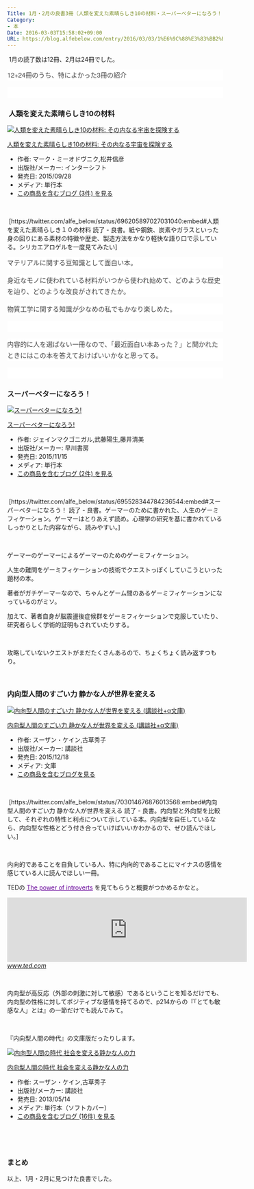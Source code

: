 ```yaml
---
Title: 1月・2月の良書3冊（人類を変えた素晴らしき10の材料・スーパーベターになろう！・内向型人間のすごい力）
Category:
- 本
Date: 2016-03-03T15:58:02+09:00
URL: https://blog.alfebelow.com/entry/2016/03/03/1%E6%9C%88%E3%83%BB2%E6%9C%88%E3%81%AE%E8%89%AF%E6%9B%B83%E5%86%8A%EF%BC%88%E4%BA%BA%E9%A1%9E%E3%82%92%E5%A4%89%E3%81%88%E3%81%9F%E7%B4%A0%E6%99%B4%E3%82%89%E3%81%97%E3%81%8D10%E3%81%AE%E6%9D%90%E6%96%99
---
```


<p> 1月の読了数は12冊、2月は24冊でした。</p>
<p style="margin: 0px 0px 1em; color: #454545; font-family: 'Helvetica Neue', Helvetica, Arial, 'Hiragino Kaku Gothic Pro', Meiryo, 'MS PGothic', sans-serif; font-size: 15.2px; font-style: normal; font-variant: normal; font-weight: normal; letter-spacing: normal; line-height: 25.84px; orphans: auto; text-align: start; text-indent: 0px; text-transform: none; white-space: normal; widows: 1; word-spacing: 0px; -webkit-text-stroke-width: 0px; background-color: #ffffff;">12+24冊のうち、特によかった3冊の紹介</p>
<p style="margin: 0px 0px 1em; color: #454545; font-family: 'Helvetica Neue', Helvetica, Arial, 'Hiragino Kaku Gothic Pro', Meiryo, 'MS PGothic', sans-serif; font-size: 15.2px; font-style: normal; font-variant: normal; font-weight: normal; letter-spacing: normal; line-height: 25.84px; orphans: auto; text-align: start; text-indent: 0px; text-transform: none; white-space: normal; widows: 1; word-spacing: 0px; -webkit-text-stroke-width: 0px; background-color: #ffffff;"> </p>

###  人類を変えた素晴らしき10の材料

<div class="freezed">
<div class="hatena-asin-detail"><a href="http://www.amazon.co.jp/exec/obidos/ASIN/4772695478/ab1025-22/"><img class="hatena-asin-detail-image" title="人類を変えた素晴らしき10の材料: その内なる宇宙を探険する" src="http://ecx.images-amazon.com/images/I/51T7gPZIckL._SL160_.jpg" alt="人類を変えた素晴らしき10の材料: その内なる宇宙を探険する" /></a>
<div class="hatena-asin-detail-info">
<p class="hatena-asin-detail-title"><a href="http://www.amazon.co.jp/exec/obidos/ASIN/4772695478/ab1025-22/">人類を変えた素晴らしき10の材料: その内なる宇宙を探険する</a></p>
<ul>
<li><span class="hatena-asin-detail-label">作者:</span> マーク・ミーオドヴニク,松井信彦</li>
<li><span class="hatena-asin-detail-label">出版社/メーカー:</span> インターシフト</li>
<li><span class="hatena-asin-detail-label">発売日:</span> 2015/09/28</li>
<li><span class="hatena-asin-detail-label">メディア:</span> 単行本</li>
<li><a href="http://d.hatena.ne.jp/asin/4772695478/ab1025-22" target="_blank">この商品を含むブログ (3件) を見る</a></li>
</ul>
</div>
<div class="hatena-asin-detail-foot"> </div>
</div>
</div>
<p> [https://twitter.com/alfe_below/status/696205897027031040:embed#人類を変えた素晴らしき１０の材料 読了 - 良書。紙や鋼鉄、炭素やガラスといった身の回りにある素材の特徴や歴史、製造方法をかなり軽快な語り口で示している。シリカエアロゲルを一度見てみたい]</p>
<p style="margin: 0px 0px 1em; color: #454545; font-family: 'Helvetica Neue', Helvetica, Arial, 'Hiragino Kaku Gothic Pro', Meiryo, 'MS PGothic', sans-serif; font-size: 15.2px; font-style: normal; font-variant: normal; font-weight: normal; letter-spacing: normal; line-height: 25.84px; orphans: auto; text-align: start; text-indent: 0px; text-transform: none; white-space: normal; widows: 1; word-spacing: 0px; -webkit-text-stroke-width: 0px; background-color: #ffffff;">マテリアルに関する豆知識として面白い本。</p>
<p style="margin: 0px 0px 1em; color: #454545; font-family: 'Helvetica Neue', Helvetica, Arial, 'Hiragino Kaku Gothic Pro', Meiryo, 'MS PGothic', sans-serif; font-size: 15.2px; font-style: normal; font-variant: normal; font-weight: normal; letter-spacing: normal; line-height: 25.84px; orphans: auto; text-align: start; text-indent: 0px; text-transform: none; white-space: normal; widows: 1; word-spacing: 0px; -webkit-text-stroke-width: 0px; background-color: #ffffff;">身近なモノに使われている材料がいつから使われ始めて、どのような歴史を辿り、どのような改良がされてきたか。</p>
<p style="margin: 0px 0px 1em; color: #454545; font-family: 'Helvetica Neue', Helvetica, Arial, 'Hiragino Kaku Gothic Pro', Meiryo, 'MS PGothic', sans-serif; font-size: 15.2px; font-style: normal; font-variant: normal; font-weight: normal; letter-spacing: normal; line-height: 25.84px; orphans: auto; text-align: start; text-indent: 0px; text-transform: none; white-space: normal; widows: 1; word-spacing: 0px; -webkit-text-stroke-width: 0px; background-color: #ffffff;">物質工学に関する知識が少なめの私でもかなり楽しめた。</p>
<p style="margin: 0px 0px 1em; color: #454545; font-family: 'Helvetica Neue', Helvetica, Arial, 'Hiragino Kaku Gothic Pro', Meiryo, 'MS PGothic', sans-serif; font-size: 15.2px; font-style: normal; font-variant: normal; font-weight: normal; letter-spacing: normal; line-height: 25.84px; orphans: auto; text-align: start; text-indent: 0px; text-transform: none; white-space: normal; widows: 1; word-spacing: 0px; -webkit-text-stroke-width: 0px; background-color: #ffffff;"> </p>
<p style="margin: 0px 0px 1em; color: #454545; font-family: 'Helvetica Neue', Helvetica, Arial, 'Hiragino Kaku Gothic Pro', Meiryo, 'MS PGothic', sans-serif; font-size: 15.2px; font-style: normal; font-variant: normal; font-weight: normal; letter-spacing: normal; line-height: 25.84px; orphans: auto; text-align: start; text-indent: 0px; text-transform: none; white-space: normal; widows: 1; word-spacing: 0px; -webkit-text-stroke-width: 0px; background-color: #ffffff;">内容的に人を選ばない一冊なので、「最近面白い本あった？」と聞かれたときにはこの本を答えておけばいいかなと思ってる。</p>
<p style="margin: 0px 0px 1em; color: #454545; font-family: 'Helvetica Neue', Helvetica, Arial, 'Hiragino Kaku Gothic Pro', Meiryo, 'MS PGothic', sans-serif; font-size: 15.2px; font-style: normal; font-variant: normal; font-weight: normal; letter-spacing: normal; line-height: 25.84px; orphans: auto; text-align: start; text-indent: 0px; text-transform: none; white-space: normal; widows: 1; word-spacing: 0px; -webkit-text-stroke-width: 0px; background-color: #ffffff;"> </p>

### スーパーベターになろう！

<div class="freezed">
<div class="hatena-asin-detail"><a href="http://www.amazon.co.jp/exec/obidos/ASIN/415209575X/ab1025-22/"><img class="hatena-asin-detail-image" title="スーパーベターになろう!" src="http://ecx.images-amazon.com/images/I/51a21XrAtoL._SL160_.jpg" alt="スーパーベターになろう!" /></a>
<div class="hatena-asin-detail-info">
<p class="hatena-asin-detail-title"><a href="http://www.amazon.co.jp/exec/obidos/ASIN/415209575X/ab1025-22/">スーパーベターになろう!</a></p>
<ul>
<li><span class="hatena-asin-detail-label">作者:</span> ジェインマクゴニガル,武藤陽生,藤井清美</li>
<li><span class="hatena-asin-detail-label">出版社/メーカー:</span> 早川書房</li>
<li><span class="hatena-asin-detail-label">発売日:</span> 2015/11/15</li>
<li><span class="hatena-asin-detail-label">メディア:</span> 単行本</li>
<li><a href="http://d.hatena.ne.jp/asin/415209575X/ab1025-22" target="_blank">この商品を含むブログ (2件) を見る</a></li>
</ul>
</div>
<div class="hatena-asin-detail-foot"> </div>
</div>
</div>
<p> [https://twitter.com/alfe_below/status/695528344784236544:embed#スーパーベターになろう！ 読了 - 良書。ゲーマーのために書かれた、人生のゲーミフィケーション。ゲーマーはとりあえず読め。心理学の研究を基に書かれているしっかりとした内容ながら、読みやすい。]</p>
<p> </p>
<p>ゲーマーのゲーマーによるゲーマーのためのゲーミフィケーション。</p>
<p>人生の難問をゲーミフィケーションの技術でクエストっぽくしていこうといった題材の本。</p>
<p>著者がガチゲーマーなので、ちゃんとゲーム間のあるゲーミフィケーションになっているのがミソ。</p>
<p>加えて、著者自身が脳震盪後症候群をゲーミフィケーションで克服していたり、研究者らしく学術的証明もされていたりする。</p>
<p> </p>
<p>攻略していないクエストがまだたくさんあるので、ちょくちょく読み返すつもり。</p>
<p> </p>

### 内向型人間のすごい力 静かな人が世界を変える

<div class="freezed">
<div class="hatena-asin-detail"><a href="http://www.amazon.co.jp/exec/obidos/ASIN/4062816350/ab1025-22/"><img class="hatena-asin-detail-image" title="内向型人間のすごい力 静かな人が世界を変える (講談社+α文庫)" src="http://ecx.images-amazon.com/images/I/51X-h%2B7rd3L._SL160_.jpg" alt="内向型人間のすごい力 静かな人が世界を変える (講談社+α文庫)" /></a>
<div class="hatena-asin-detail-info">
<p class="hatena-asin-detail-title"><a href="http://www.amazon.co.jp/exec/obidos/ASIN/4062816350/ab1025-22/">内向型人間のすごい力 静かな人が世界を変える (講談社+α文庫)</a></p>
<ul>
<li><span class="hatena-asin-detail-label">作者:</span> スーザン・ケイン,古草秀子</li>
<li><span class="hatena-asin-detail-label">出版社/メーカー:</span> 講談社</li>
<li><span class="hatena-asin-detail-label">発売日:</span> 2015/12/18</li>
<li><span class="hatena-asin-detail-label">メディア:</span> 文庫</li>
<li><a href="http://d.hatena.ne.jp/asin/4062816350/ab1025-22" target="_blank">この商品を含むブログを見る</a></li>
</ul>
</div>
<div class="hatena-asin-detail-foot"> </div>
</div>
</div>
<p> [https://twitter.com/alfe_below/status/703014676876013568:embed#内向型人間のすごい力 静かな人が世界を変える 読了 - 良書。内向型と外向型を比較して、それぞれの特性と利点について示している本。内向型を自任しているなら、内向型な性格とどう付き合っていけばいいかわかるので、ぜひ読んでほしい。]</p>
<p> </p>
<p>内向的であることを自負している人、特に内向的であることにマイナスの感情を感じている人に読んでほしい一冊。</p>
<p>TEDの <a style="color: #660099; cursor: pointer; text-decoration: underline;" href="https://www.youtube.com/watch?v=c0KYU2j0TM4">The power of introverts</a> を見てもらうと概要がつかめるかなと。</p>
<p><iframe src="https://embed-ssl.ted.com/talks/lang/ja/susan_cain_the_power_of_introverts.html" width="560" frameborder="0" scrolling="no" allowfullscreen=""></iframe><cite class="hatena-citation"><a href="https://www.ted.com/talks/susan_cain_the_power_of_introverts?language=ja">www.ted.com</a></cite></p>
<p> </p>
<p>内向型が高反応（外部の刺激に対して敏感）であるということを知るだけでも、内向型の性格に対してポジティブな感情を持てるので、p214からの『「とても敏感な人」とは』の一節だけでも読んでみて。</p>
<p> </p>
<p>『内向型人間の時代』の文庫版だったりします。</p>
<div class="freezed">
<div class="hatena-asin-detail"><a href="http://www.amazon.co.jp/exec/obidos/ASIN/4062178591/ab1025-22/"><img class="hatena-asin-detail-image" title="内向型人間の時代 社会を変える静かな人の力" src="http://ecx.images-amazon.com/images/I/51Lqr4T0kcL._SL160_.jpg" alt="内向型人間の時代 社会を変える静かな人の力" /></a>
<div class="hatena-asin-detail-info">
<p class="hatena-asin-detail-title"><a href="http://www.amazon.co.jp/exec/obidos/ASIN/4062178591/ab1025-22/">内向型人間の時代 社会を変える静かな人の力</a></p>
<ul>
<li><span class="hatena-asin-detail-label">作者:</span> スーザン・ケイン,古草秀子</li>
<li><span class="hatena-asin-detail-label">出版社/メーカー:</span> 講談社</li>
<li><span class="hatena-asin-detail-label">発売日:</span> 2013/05/14</li>
<li><span class="hatena-asin-detail-label">メディア:</span> 単行本（ソフトカバー）</li>
<li><a href="http://d.hatena.ne.jp/asin/4062178591/ab1025-22" target="_blank">この商品を含むブログ (16件) を見る</a></li>
</ul>
</div>
<div class="hatena-asin-detail-foot"> </div>
</div>
</div>
<p> </p>

### まとめ

<p>以上、1月・2月に見つけた良書でした。</p>
